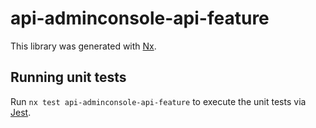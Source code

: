 # api-adminconsole-api-feature

This library was generated with [Nx](https://nx.dev).

## Running unit tests

Run `nx test api-adminconsole-api-feature` to execute the unit tests via [Jest](https://jestjs.io).
